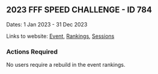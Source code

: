 ## 2023 FFF SPEED CHALLENGE - ID 784

Dates: 1 Jan 2023 - 31 Dec 2023

Links to website: [Event](https://www.gps-speedsurfing.com/default.aspx?mnu=event&val=784), [Rankings](https://www.gps-speedsurfing.com/default.aspx?mnu=eventranking&val=784), [Sessions](https://www.gps-speedsurfing.com/default.aspx?mnu=eventsessions&val=784)

### Actions Required

No users require a rebuild in the event rankings.

